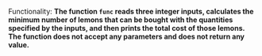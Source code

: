 Functionality: **The function `func` reads three integer inputs, calculates the minimum number of lemons that can be bought with the quantities specified by the inputs, and then prints the total cost of those lemons. The function does not accept any parameters and does not return any value.**